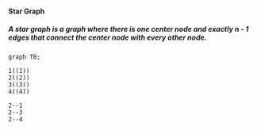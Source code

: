 #### Star Graph
##### A star graph is a graph where there is one center node and exactly n - 1 edges that connect the center node with every other node.

```mermaid 
graph TB;

1((1))
2((2))
3((3))
4((4))

2--1
2--3
2--4

```
